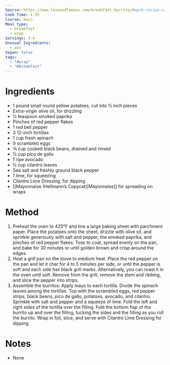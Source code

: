 ```yaml
---
Source: https://www.loveandlemons.com/breakfast-burrito/#wprm-recipe-container-43856
Cook Time: 1.5h
Course: main
Meal type:
  - breakfast
  - wrap
Servings: 3-4
Unusual Ingredients:
  - avo
Vegan: false
tags:
  - "#wrap"
  - "#breakfast"
---
```

# Ingredients

- 1 pound small round yellow potatoes, cut into ½ inch pieces
- Extra-virgin olive oil, for drizzling
- ½ teaspoon smoked paprika
- Pinches of red pepper flakes
- 1 red bell pepper
- 3 12-inch tortillas
- 1 cup fresh spinach
- 9 scrambled eggs
- ¾ cup cooked black beans, drained and rinsed
- ½ cup pico de gallo
- 1 ripe avocado
- ½ cup cilantro leaves
- Sea salt and freshly ground black pepper
- 1 lime, for squeezing
- Cilantro Lime Dressing, for dipping
- [[Mayonnaise (Hellmann’s Copycat)|Mayonnaise]] for spreading on wraps

# Method

1. Preheat the oven to 425°F and line a large baking sheet with parchment paper. Place the potatoes onto the sheet, drizzle with olive oil, and sprinkle generously with salt and pepper, the smoked paprika, and pinches of red pepper flakes. Toss to coat, spread evenly on the pan, and bake for 30 minutes or until golden brown and crisp around the edges.
2. Heat a grill pan on the stove to medium heat. Place the red pepper on the pan and let it char for 4 to 5 minutes per side, or until the pepper is soft and each side has black grill marks. Alternatively, you can roast it in the oven until soft. Remove from the grill, remove the stem and ribbing, and slice the pepper into strips.
3. Assemble the burritos: Apply mayo to each tortilla. Divide the spinach leaves among the tortillas. Top with the scrambled eggs, red pepper strips, black beans, pico de gallo, potatoes, avocado, and cilantro. Sprinkle with salt and pepper and a squeeze of lime. Fold the left and right sides of the tortilla over the filling. Fold the bottom flap of the burrito up and over the filling, tucking the sides and the filling as you roll the burrito. Wrap in foil, slice, and serve with Cilantro Lime Dressing for dipping.

# Notes

- None